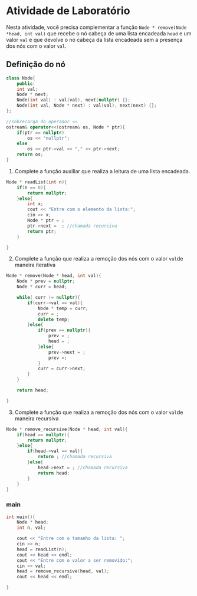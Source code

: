 # Atividade de Laboratório

Nesta atividade, você precisa complementar a função ``Node * remove(Node *head, int val)`` que recebe o nó cabeça de uma lista encadeada `head` e um valor `val` e que devolve o nó cabeça da lista encadeada sem a presença dos nós com o valor `val`.


## Definição do nó

```C++
class Node{
    public:
    int val;
    Node * next;
    Node(int val) : val(val), next(nullptr) {};
    Node(int val, Node * next) : val(val), next(next) {};
};

//sobrecarga do operador << 
ostream& operator<<(ostream& os, Node * ptr){
    if(ptr == nullptr)
        os << "nullptr";
    else
        os << ptr->val << "," << ptr->next;
    return os;
}

```

1. Complete a função auxiliar que realiza a leitura de uma lista encadeada.

```C++
Node * readList(int n){
    if(n == 0){
        return nullptr;
    }else{
        int x;
        cout << "Entre com o elemento da lista:";
        cin >> x;
        Node * ptr = ;  
        ptr->next =  ; //chamada recursiva
        return ptr;
    }

}
```

2. Complete a função que realiza a remoção dos nós com o valor `val`de maneira iterativa

```C++
Node * remove(Node * head, int val){
    Node * prev = nullptr;
    Node * curr = head;

    while( curr != nullptr){
        if(curr->val == val){
            Node * temp = curr;
            curr = ;
            delete temp;
        }else{
            if(prev == nullptr){
                prev = ;
                head = ;
            }else{
                prev->next = ;
                prev =;
            }
            curr = curr->next;
        }
    }

    return head;

}
```

3. Complete a função que realiza a remoção dos nós com o valor `val`de maneira recursiva 


```C++
Node * remove_recursive(Node * head, int val){
    if(head == nullptr){
        return nullptr;
    }else{
        if(head->val == val){
            return ; //chamada recursiva
        }else{
            head->next = ; //chamada recursiva
            return head;
        }
    }
}

```

### main

```C++
int main(){
    Node * head;
    int n, val;

    cout << "Entre com o tamanho da lista: ";
    cin >> n;
    head = readList(n);
    cout << head << endl;
    cout << "Entre com o valor a ser removido:";
    cin >> val;
    head = remove_recursive(head, val);
    cout << head << endl;

}
```